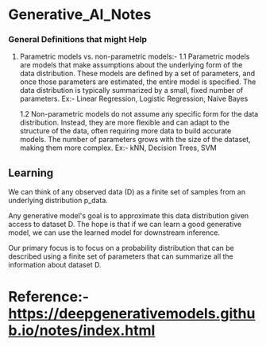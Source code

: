 # Generative_AI_Notes
### General Definitions that might Help
1. Parametric models vs. non-parametric models:- 
  1.1 Parametric models are models that make assumptions about the underlying form of the data distribution. These models are defined by a set of parameters, and once those parameters are estimated, the entire model is specified. The data distribution is typically summarized by a small, fixed number of parameters.
Ex:- Linear Regression, Logistic Regression, Naive Bayes

   1.2 Non-parametric models do not assume any specific form for the data distribution. Instead, they are more flexible and can adapt to the structure of the data, often requiring more data to build accurate models. The number of parameters grows with the size of the dataset, making them more complex.
Ex:- kNN, Decision Trees, SVM

## Learning
We can think of any observed data (D) as a finite set of samples from an underlying distribution p_data.

Any generative model's goal is to approximate this data distribution given access to dataset D. 
The hope is that if we can learn a good generative model, we can use the learned model for downstream inference. 

Our primary focus is to focus on a probability distribution that can be described using a finite set of parameters that can summarize all the information about dataset D. 

# Reference:- https://deepgenerativemodels.github.io/notes/index.html
